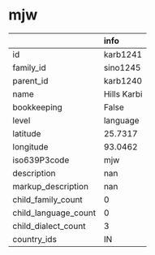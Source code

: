 # mjw
|                      | info        |
|:---------------------|:------------|
| id                   | karb1241    |
| family_id            | sino1245    |
| parent_id            | karb1240    |
| name                 | Hills Karbi |
| bookkeeping          | False       |
| level                | language    |
| latitude             | 25.7317     |
| longitude            | 93.0462     |
| iso639P3code         | mjw         |
| description          | nan         |
| markup_description   | nan         |
| child_family_count   | 0           |
| child_language_count | 0           |
| child_dialect_count  | 3           |
| country_ids          | IN          |